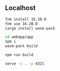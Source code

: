 ## Localhost

```sh
fnm install 16.20.0
fnm use 16.20.0
cargo install wasm-pack
```

```sh
cd webapp/app
npm i
wasm-pack build
```

```sh
npm run build
```

```sh
serve -s . -p 4321
```
